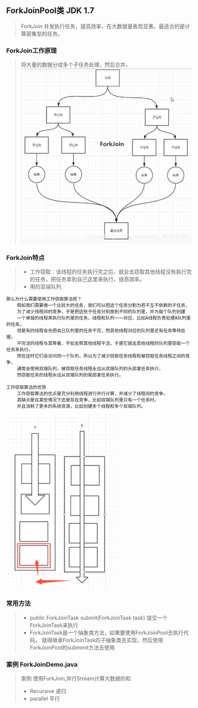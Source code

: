 ##  ForkJoinPool类 JDK 1.7
> ForkJoin 并发执行任务，提高效率，在大数据量表现显著。最适合的是计算密集型的任务。
### ForkJoin工作原理
> 将大量的数据分成多个子任务处理，然后合并。
![f-1.png](f-1.png "f-1")
### ForkJoin特点
>+ 工作窃取：该线程的任务执行完之后，就会去窃取其他线程没有执行完的任务，把任务拿到自己这里来执行，提高效率。
>+ 用的双端队列

    那么为什么需要使用工作窃取算法呢？
        假如我们需要做一个比较大的任务，我们可以把这个任务分割为若干互不依赖的子任务，
        为了减少线程间的竞争，于是把这些子任务分别放到不同的队列里，并为每个队列创建
        一个单独的线程来执行队列里的任务，线程和队列一一对应，比如A线程负责处理A队列里的任务。
        但是有的线程会先把自己队列里的任务干完，而其他线程对应的队列里还有任务等待处理。
        干完活的线程与其等着，不如去帮其他线程干活，于是它就去其他线程的队列里窃取一个任务来执行。
        而在这时它们会访问同一个队列，所以为了减少窃取任务线程和被窃取任务线程之间的竞争，
        通常会使用双端队列，被窃取任务线程永远从双端队列的头部拿任务执行，
        而窃取任务的线程永远从双端队列的尾部拿任务执行。
      
    工作窃取算法的优势
        工作窃取算法的优点是充分利用线程进行并行计算，并减少了线程间的竞争，
        其缺点是在某些情况下还是存在竞争，比如双端队列里只有一个任务时。
        并且消耗了更多的系统资源，比如创建多个线程和多个双端队列。
 ![f-2.png](f-2.png "f-2")   
   
### 常用方法
> * public <T> ForkJoinTask<T> submit(ForkJoinTask<T> task) 提交一个ForkJoinTask来执行
> * ForkJoinTask是一个抽象类方法，如果要使用ForkJoinPool去执行代码，
> 就得继承ForkJoinTask的子抽象类去实现，然后使用ForkJoinPool的submmit方法去使用

### 案例 ForkJoinDemo.java
>   案例 使用ForkJoin,并行Stream计算大数据的和
>   * Recursive 递归
>   * parallel 平行
 
 